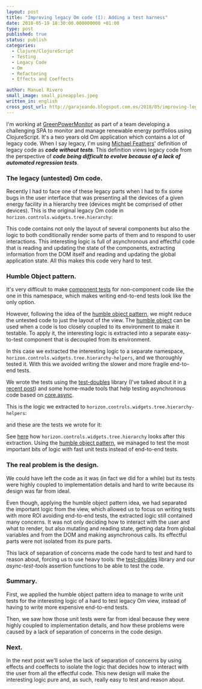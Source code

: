 ```yaml
---
layout: post
title: "Improving legacy Om code (I): Adding a test harness"
date: 2018-05-19 18:30:00.000000000 +01:00
type: post
published: true
status: publish
categories:
  - Clojure/ClojureScript
  - Testing
  - Legacy Code
  - Om
  - Refactoring
  - Effects and Coeffects

author: Manuel Rivero
small_image: small_pineapples.jpeg
written_in: english
cross_post_url: http://garajeando.blogspot.com.es/2018/05/improving-legacy-om-code-i-adding-test.html
---
```


I'm working at [GreenPowerMonitor](http://www.greenpowermonitor.com/) as part of a team developing a challenging SPA to monitor and manage renewable energy portfolios using ClojureScript. It's a two years old Om application which contains a lot of legacy code. When I say legacy, I'm using [Michael Feathers](https://michaelfeathers.silvrback.com/)' definition of legacy code as **_code without tests_**. This definition views legacy code from the perspective of **_code being difficult to evolve because of a lack of automated regression tests_**.  

### The legacy (untested) Om code.
Recently I had to face one of these legacy parts when I had to fix some bugs in the user interface that was presenting all the devices of a given energy facility in a hierarchy tree (devices might be comprised of other devices). This is the original legacy Om code in `horizon.controls.widgets.tree.hierarchy`:  
<script src="https://gist.github.com/trikitrok/a47fefc77175f5151031380ebc3f4fb5.js"></script>

This code contains not only the layout of several components but also the logic to both conditionally render some parts of them and to respond to user interactions. This interesting logic is full of asynchronous and effectful code that is reading and updating the state of the components, extracting information from the DOM itself and reading and updating the global application state. All this makes this code very hard to test.  

### Humble Object pattern.
It's very difficult to make [component tests](https://garajeando.blogspot.com.es/2017/06/testing-om-components-with-cljs-react.html) for non-component code like the one in this namespace, which makes writing end-to-end tests look like the only option.  

However, following the idea of the [humble object pattern](http://xunitpatterns.com/Humble%20Object.html), we might reduce the untested code to just the layout of the view. The [humble object](http://xunitpatterns.com/Humble%20Object.html) can be used when a code is too closely coupled to its environment to make it testable. To apply it, the interesting logic is extracted into a separate easy-to-test component that is decoupled from its environment. 

In this case we extracted the interesting logic to a separate namespace, `horizon.controls.widgets.tree.hierarchy-helpers`, and we thoroughly tested it. With this we avoided writing the slower and more fragile end-to-end tests.  

We wrote the tests using the [test-doubles](https://github.com/GreenPowerMonitor/test-doubles) library (I've talked about it in [a recent post](http://garajeando.blogspot.com.es/2018/04/test-doubles-small-spying-and-stubbing.html)) and some home-made tools that help testing asynchronous code based on [core.async](https://github.com/clojure/core.async).  

This is the logic we extracted to `horizon.controls.widgets.tree.hierarchy-helpers`:  
<script src="https://gist.github.com/trikitrok/46253df8ad51894fcd78b5edca0b5540.js"></script>

and these are the tests we wrote for it:  
<script src="https://gist.github.com/trikitrok/cfa89cbaddfe44bc5f816b85b4981284.js"></script>

See [here](https://gist.github.com/trikitrok/a6647dd274e5df3bae2e46ac38a53c50) how `horizon.controls.widgets.tree.hierarchy` looks after this extraction. Using the [humble object pattern](http://xunitpatterns.com/Humble%20Object.html), we managed to test the most important bits of logic with fast unit tests instead of end-to-end tests.  

### The real problem is the design.
We could have left the code as it was (in fact we did for a while) but its tests were highly coupled to implementation details and hard to write because its design was far from ideal. 

Even though, applying the humble object pattern idea, we had separated the important logic from the view, which allowed us to focus on writing tests with more ROI avoiding end-to-end tests, the extracted logic still contained many concerns. It was not only deciding how to interact with the user and what to render, but also mutating and reading state, getting data from global variables and from the DOM and making asynchronous calls. Its effectful parts were not isolated from its pure parts.

This lack of separation of concerns made the code hard to test and hard to reason about, forcing us to use heavy tools: the [test-doubles](https://github.com/GreenPowerMonitor/test-doubles) library and our _async-test-tools_ assertion functions to be able to test the code.

### Summary.

First, we applied the humble object pattern idea to manage to write unit tests for the interesting logic of a hard to test legacy Om view, instead of having to write more expensive end-to-end tests.

Then, we saw how those unit tests were far from ideal because they were highly coupled to implementation details, and how these problems were caused by a lack of separation of concerns in the code design.

### Next.

In the next post we'll solve the lack of separation of concerns by using effects and coeffects to isolate the logic that decides how to interact with the user from all the effectful code. This new design will make the interesting logic pure and, as such, really easy to test and reason about. 
